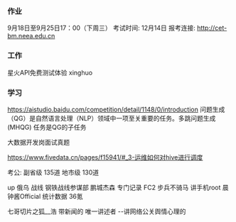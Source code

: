 ### 作业
9月18日至9月25日17：00（下周三）  考试时间: 12月14日
报考连接:
http://cet-bm.neea.edu.cn 

### 工作

星火API免费测试体验
xinghuo

### 学习
https://aistudio.baidu.com/competition/detail/1148/0/introduction
问题生成（QG）是自然语言处理（NLP）领域中一项至关重要的任务。多跳问题生成 (MHQG) 任务是QG的子任务



大数据开发岗面试真题

https://www.fivedata.cn/pages/f15941/#_3-运维如何对hive进行调度


考公:
副省级   135道
地市级   130道



    

up
俄乌 战线
 钢铁战线参谋部 
 鹏城杰森 
专门记录 FC2
 步兵不骑马
讲手机root
 晨钟酱Official 
统计数据
 36氪 

七哥切片之狐__浩     带新闻的
唯一讲述者    --讲网络公关舆情心理的


